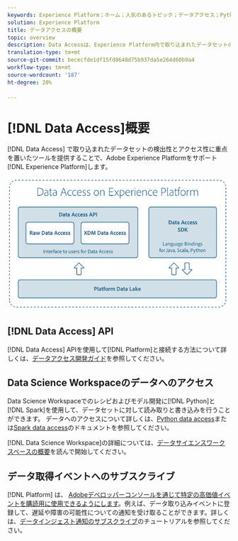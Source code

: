 ```yaml
---
keywords: Experience Platform；ホーム；人気のあるトピック；データアクセス；Python sdk;Spark sdk;Data Access api
solution: Experience Platform
title: データアクセスの概要
topic: overview
description: Data Accessは、Experience Platform内で取り込まれたデータセットの検出性とアクセス性に重点を置いたツールをユーザーに提供することで、Adobe Experience Platformをサポートします。
translation-type: tm+mt
source-git-commit: bececfde1df15fd8648d75b937da5e264d60b9a4
workflow-type: tm+mt
source-wordcount: '187'
ht-degree: 20%

---
```



# [!DNL Data Access]概要

[!DNL Data Access] で取り込まれたデータセットの検出性とアクセス性に重点を置いたツールを提供することで、Adobe Experience Platformをサポート [!DNL Experience Platform]します。

![Experience Platform でのデータアクセス](images/Data_Access_Experience_Platform.png)

## [!DNL Data Access] API

[!DNL Data Access] APIを使用して[!DNL Platform]と接続する方法について詳しくは、[データアクセス開発ガイド](api.md)を参照してください。

## Data Science Workspaceのデータへのアクセス

Data Science Workspaceでのレシピおよびモデル開発に[!DNL Python]と[!DNL Spark]を使用して、データセットに対して読み取りと書き込みを行うことができます。 データへのアクセスについて詳しくは、[Python data access](../data-science-workspace/authoring/python.md)または[Spark data access](../data-science-workspace/authoring/spark.md)のドキュメントを参照してください。

[!DNL Data Science Workspace]の詳細については、[データサイエンスワークスペースの概要](../data-science-workspace/home.md)を読んで開始してください。

## データ取得イベントへのサブスクライブ

[!DNL Platform] は、 [Adobeデベロッパーコンソールを通じて特定の高価値イベントを購読用に使用できるようにします](https://www.adobe.com/go/devs_console_ui)。例えば、データ取り込みイベントに登録して、遅延や障害の可能性についての通知を受け取ることができます。詳しくは、[データインジェスト通知のサブスクライブ](../ingestion/quality/subscribe-events.md)のチュートリアルを参照してください。